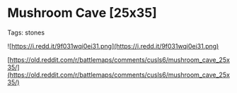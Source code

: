 # Mushroom Cave [25x35]

Tags: stones

![https://i.redd.it/9f031wqi0ei31.png](https://i.redd.it/9f031wqi0ei31.png)

[https://old.reddit.com/r/battlemaps/comments/cusls6/mushroom_cave_25x35/](https://old.reddit.com/r/battlemaps/comments/cusls6/mushroom_cave_25x35/)